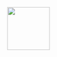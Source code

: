 <div id="header" align="center">
  <img src="[https://media.giphy.com/media/M9gbBd9nbDrOTu1Mqx/giphy.gif](https://i.giphy.com/media/v1.Y2lkPTc5MGI3NjExY3ZmZDBocHIzeGpxY3lvaTBsdWJtcm9jdnh3dnVudDJ5ejFzeHByOCZlcD12MV9pbnRlcm5hbF9naWZfYnlfaWQmY3Q9Zw/10GN73YGycPXQk/giphy.gif)" width="100"/>
</div>
